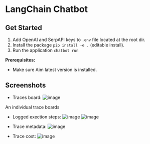 # LangChain Chatbot

## Get Started

1. Add OpenAI and SerpAPI keys to `.env` file located at the root dir.
2. Install the package `pip install -e .` (editable install).
3. Run the application `chatbot run`

**Prerequisites:**
- Make sure Aim latest version is installed.

## Screenshots

- Traces board:
![image](https://github.com/aimhubio/awesome-aim-demos/assets/13848158/6c85ceb9-c57e-4178-bce6-a82f3f4f11f9)

An individual trace boards

- Logged exection steps:
![image](https://github.com/aimhubio/awesome-aim-demos/assets/13848158/53585218-75c2-4175-b9bf-3af65e00d78d)
![image](https://github.com/aimhubio/awesome-aim-demos/assets/13848158/4981e731-ceb9-44fb-8555-6847d33a49f4)

- Trace metadata:
![image](https://github.com/aimhubio/awesome-aim-demos/assets/13848158/b96c04a0-fd9a-4652-bf09-339a7c0308cb)

- Trace cost:
![image](https://github.com/aimhubio/awesome-aim-demos/assets/13848158/fbdb2e1e-e2be-4f2c-85cc-29715861aa27)
